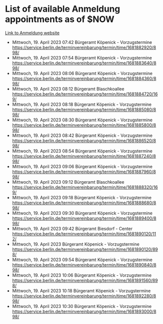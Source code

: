 # List of available Anmeldung appointments as of $NOW
[Link to Anmeldung website](https://service.berlin.de/terminvereinbarung/termin/tag.php?termin=1&anliegen[]=120686&dienstleisterlist=122210,122217,327316,122219,327312,122227,327314,122231,327346,122243,327348,122254,122252,329742,122260,329745,122262,329748,122271,327278,122273,327274,122277,327276,330436,122280,327294,122282,327290,122284,327292,122291,327270,122285,327266,122286,327264,122296,327268,150230,329760,122297,327286,122294,327284,122312,329763,122314,329775,122304,327330,122311,327334,122309,327332,317869,122281,327352,122279,329772,122283,122276,327324,122274,327326,122267,329766,122246,327318,122251,327320,122257,327322,122208,327298,122226,327300&herkunft=http%3A%2F%2Fservice.berlin.de%2Fdienstleistung%2F120686%2F)
- Mittwoch, 19. April 2023 07:42 Bürgeramt Köpenick - Vorzugstermine https://service.berlin.de/terminvereinbarung/termin/time/1681882920/898/
- Mittwoch, 19. April 2023 07:54 Bürgeramt Köpenick - Vorzugstermine https://service.berlin.de/terminvereinbarung/termin/time/1681883640/898/
- Mittwoch, 19. April 2023 08:06 Bürgeramt Köpenick - Vorzugstermine https://service.berlin.de/terminvereinbarung/termin/time/1681884360/898/
- Mittwoch, 19. April 2023 08:12 Bürgeramt Blaschkoallee https://service.berlin.de/terminvereinbarung/termin/time/1681884720/169/
- Mittwoch, 19. April 2023 08:18 Bürgeramt Köpenick - Vorzugstermine https://service.berlin.de/terminvereinbarung/termin/time/1681885080/898/
- Mittwoch, 19. April 2023 08:30 Bürgeramt Köpenick - Vorzugstermine https://service.berlin.de/terminvereinbarung/termin/time/1681885800/898/
- Mittwoch, 19. April 2023 08:42 Bürgeramt Köpenick - Vorzugstermine https://service.berlin.de/terminvereinbarung/termin/time/1681886520/898/
- Mittwoch, 19. April 2023 08:54 Bürgeramt Köpenick - Vorzugstermine https://service.berlin.de/terminvereinbarung/termin/time/1681887240/898/
- Mittwoch, 19. April 2023 09:06 Bürgeramt Köpenick - Vorzugstermine https://service.berlin.de/terminvereinbarung/termin/time/1681887960/898/
- Mittwoch, 19. April 2023 09:12 Bürgeramt Blaschkoallee https://service.berlin.de/terminvereinbarung/termin/time/1681888320/169/
- Mittwoch, 19. April 2023 09:18 Bürgeramt Köpenick - Vorzugstermine https://service.berlin.de/terminvereinbarung/termin/time/1681888680/898/
- Mittwoch, 19. April 2023 09:30 Bürgeramt Köpenick - Vorzugstermine https://service.berlin.de/terminvereinbarung/termin/time/1681889400/898/
- Mittwoch, 19. April 2023 09:42 Bürgeramt Biesdorf - Center https://service.berlin.de/terminvereinbarung/termin/time/1681890120/112/
- Mittwoch, 19. April 2023  Bürgeramt Köpenick - Vorzugstermine https://service.berlin.de/terminvereinbarung/termin/time/1681890120/898/
- Mittwoch, 19. April 2023 09:54 Bürgeramt Köpenick - Vorzugstermine https://service.berlin.de/terminvereinbarung/termin/time/1681890840/898/
- Mittwoch, 19. April 2023 10:06 Bürgeramt Köpenick - Vorzugstermine https://service.berlin.de/terminvereinbarung/termin/time/1681891560/898/
- Mittwoch, 19. April 2023 10:18 Bürgeramt Köpenick - Vorzugstermine https://service.berlin.de/terminvereinbarung/termin/time/1681892280/898/
- Mittwoch, 19. April 2023 10:30 Bürgeramt Köpenick - Vorzugstermine https://service.berlin.de/terminvereinbarung/termin/time/1681893000/898/
